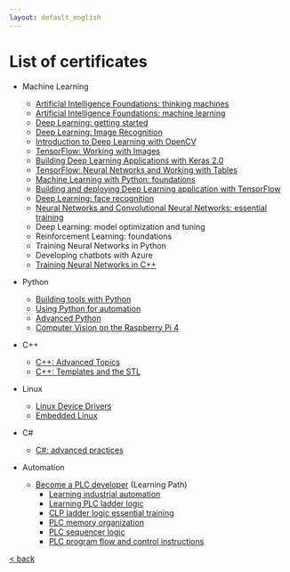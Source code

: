 ```yaml
---
layout: default_english
---
```


<!-- [< back](../) -->

# List of certificates

- Machine Learning
    - [Artificial Intelligence Foundations: thinking machines](/certificates/CertificateOfCompletion_Artificial%20Intelligence%20Foundations%20Thinking%20Machines.pdf)
    - [Artificial Intelligence Foundations: machine learning](/certificates/CertificateOfCompletion_Artificial%20Intelligence%20Foundations%20Machine%20Learning.pdf)
    - [Deep Learning: getting started](/certificates/CertificateOfCompletion_Deep%20Learning%20Getting%20Started.pdf)
    - [Deep Learning: Image Recognition](/certificates/CertificateOfCompletion_Deep%20Learning%20Image%20Recognition.pdf)
    - [Introduction to Deep Learning with OpenCV](/certificates/CertificateOfCompletion_Introduction%20to%20Deep%20Learning%20with%20OpenCV.pdf)
    - [TensorFlow: Working with Images](/certificates/CertificateOfCompletion_TensorFlow%20Working%20with%20Images.pdf)
    - [Building Deep Learning Applications with Keras 2.0](/certificates/CertificateOfCompletion_Building%20Deep%20Learning%20Applications%20with%20Keras%202.0.pdf)
    - [TensorFlow: Neural Networks and Working with Tables](/certificates/CertificateOfCompletion_TensorFlow%20Neural%20Networks%20and%20Working%20with%20Tables.pdf)
    - [Machine Learning with Python: foundations](/certificates/CertificateOfCompletion_Machine%20Learning%20with%20Python%20Foundations.pdf)
    - [Building and deploying Deep Learning application with TensorFlow](/certificates/CertificateOfCompletion_Building%20and%20Deploying%20Deep%20Learning%20Applications%20with%20TensorFlow.pdf)
    - [Deep Learning: face recognition](/certificates/DeepLearningFaceRecognition.pdf)
    - [Neural Networks and Convolutional Neural Networks: essential training](/certificates/NeuralNetworksAndConvolutionalNeuralNetworksEssentialTraining.pdf)
    - Deep Learning: model optimization and tuning
    - Reinforcement Learning: foundations
    - Training Neural Networks in Python
    - Developing chatbots with Azure
    - [Training Neural Networks in C++](/certificates/CertificateOfCompletion_Training%20Neural%20Networks%20in%20C.pdf)

- Python
    - [Building tools with Python](/certificates/CertificateOfCompletion_Building%20Tools%20with%20Python.pdf)
    - [Using Python for automation](/certificates/CertificateOfCompletion_Using%20Python%20for%20Automation.pdf)
    - [Advanced Python](/certificates/CertificateOfCompletion_Advanced%20Python.pdf)
    - [Computer Vision on the Raspberry Pi 4](/certificates/CertificateOfCompletion_Computer%20Vision%20on%20the%20Raspberry%20Pi%204.pdf)

- C++
    - [C++: Advanced Topics](/certificates/CertificateOfCompletion_C%20Advanced%20Topics.pdf)
    - [C++: Templates and the STL](/certificates/CertificateOfCompletion_C%20Templates%20and%20the%20STL.pdf)
- Linux
    - [Linux Device Drivers](/certificates/CertificateOfCompletion_Linux%20Device%20Drivers%20.pdf)
    - [Embedded Linux](/certificates/EmbeddedLinux_EmbeddedLabWorks.pdf)
- C#
    - [C#: advanced practices](/certificates/CertificateOfCompletion_C%20Advanced%20Practices.pdf)
- Automation
    - [Become a PLC developer](/certificates/CertificateOfCompletion_Become%20a%20PLC%20Developer.pdf) (Learning Path)
        - [Learning industrial automation](/certificates/CertificateOfCompletion_Learning%20Industrial%20Automation.pdf)
        - [Learning PLC ladder logic](/certificates/CertificateOfCompletion_Learning%20PLC%20Ladder%20Logic.pdf)
        - [CLP ladder logic essential training](/certificates/CertificateOfCompletion_PLC%20Ladder%20Logic%20Essential%20Training.pdf)
        - [PLC memory organization](/certificates/CertificateOfCompletion_PLC%20Memory%20Organization.pdf)
        - [PLC sequencer logic](/certificates/CertificateOfCompletion_PLC%20Sequencer%20Logic.pdf)
        - [PLC program flow and control instructions](/certificates/CertificateOfCompletion_PLC%20Program%20Flow%20and%20Control%20Instructions.pdf)

[< back](../)
